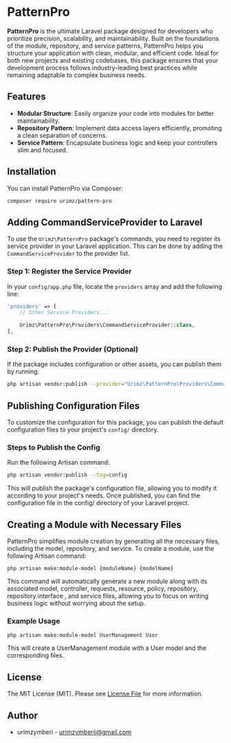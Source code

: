 # PatternPro

**PatternPro** is the ultimate Laravel package designed for developers who prioritize precision, scalability, and maintainability. Built on the foundations of the module, repository, and service patterns, PatternPro helps you structure your application with clean, modular, and efficient code. Ideal for both new projects and existing codebases, this package ensures that your development process follows industry-leading best practices while remaining adaptable to complex business needs.

## Features

- **Modular Structure**: Easily organize your code into modules for better maintainability.
- **Repository Pattern**: Implement data access layers efficiently, promoting a clean separation of concerns.
- **Service Pattern**: Encapsulate business logic and keep your controllers slim and focused.

## Installation

You can install PatternPro via Composer:

```bash
composer require urimz/pattern-pro
```

## Adding CommandServiceProvider to Laravel

To use the `Urimz\PatternPro` package's commands, you need to register its service provider in your Laravel application. This can be done by adding the `CommandServiceProvider` to the provider list.

### Step 1: Register the Service Provider

In your `config/app.php` file, locate the `providers` array and add the following line:

```php
'providers' => [
    // Other Service Providers...

    Urimz\PatternPro\Providers\CommandServiceProvider::class,
],
```
### Step 2: Publish the Provider (Optional)
If the package includes configuration or other assets, you can publish them by running:

```bash
php artisan vendor:publish --provider="Urimz\PatternPro\Providers\CommandServiceProvider"
```

## Publishing Configuration Files

To customize the configuration for this package, you can publish the default configuration files to your project's `config/` directory.

### Steps to Publish the Config

Run the following Artisan command:

```bash
php artisan vendor:publish --tag=config
```
This will publish the package's configuration file, allowing you to modify it according to your project's needs. Once published, you can find the configuration file in the config/ directory of your Laravel project.

## Creating a Module with Necessary Files
PatternPro simplifies module creation by generating all the necessary files, including the model, repository, and service. To create a module, use the following Artisan command:

```
php artisan make:module-model {moduleName} {modelName}
```

This command will automatically generate a new module along with its associated model, controller, requests, resource, policy, repository, repository interface , and service files, allowing you to focus on writing business logic without worrying about the setup.

### Example Usage
```
php artisan make:module-model UserManagement User
```

This will create a UserManagement module with a User model and the corresponding files.

## License
The MIT License (MIT). Please see [License File](LICENSE) for more information.

## Author
- urimzymberi - urimzymberii@gmail.com